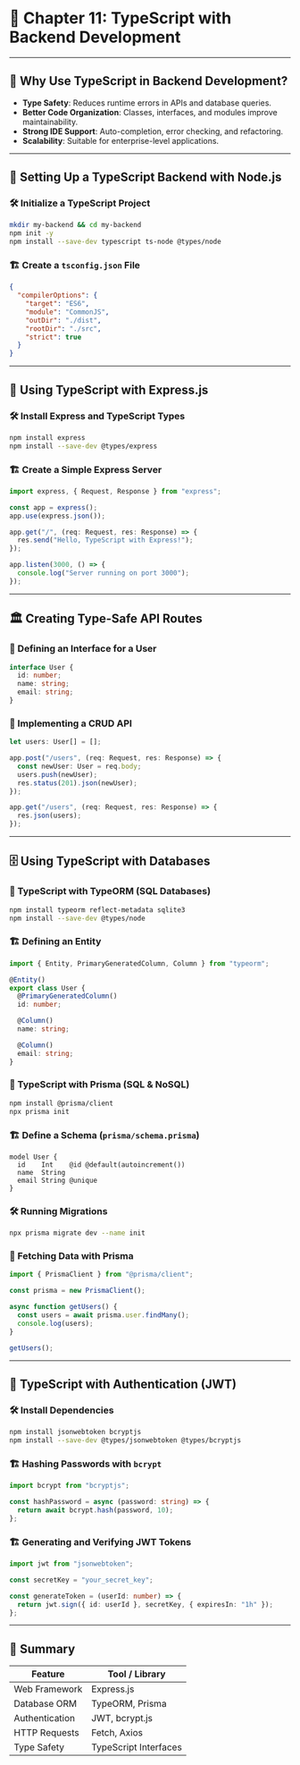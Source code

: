 # 📘 Chapter 11: TypeScript with Backend Development

---

## 🔹 Why Use TypeScript in Backend Development?

- **Type Safety**: Reduces runtime errors in APIs and database queries.
- **Better Code Organization**: Classes, interfaces, and modules improve maintainability.
- **Strong IDE Support**: Auto-completion, error checking, and refactoring.
- **Scalability**: Suitable for enterprise-level applications.

---

## 🚀 Setting Up a TypeScript Backend with Node.js

### 🛠 Initialize a TypeScript Project

```sh
mkdir my-backend && cd my-backend
npm init -y
npm install --save-dev typescript ts-node @types/node
```

### 🏗️ Create a `tsconfig.json` File

```json
{
  "compilerOptions": {
    "target": "ES6",
    "module": "CommonJS",
    "outDir": "./dist",
    "rootDir": "./src",
    "strict": true
  }
}
```

---

## 🔗 Using TypeScript with Express.js

### 🛠 Install Express and TypeScript Types

```sh
npm install express
npm install --save-dev @types/express
```

### 🏗️ Create a Simple Express Server

```ts
import express, { Request, Response } from "express";

const app = express();
app.use(express.json());

app.get("/", (req: Request, res: Response) => {
  res.send("Hello, TypeScript with Express!");
});

app.listen(3000, () => {
  console.log("Server running on port 3000");
});
```

---

## 🏛️ Creating Type-Safe API Routes

### 📌 Defining an Interface for a User

```ts
interface User {
  id: number;
  name: string;
  email: string;
}
```

### 📌 Implementing a CRUD API

```ts
let users: User[] = [];

app.post("/users", (req: Request, res: Response) => {
  const newUser: User = req.body;
  users.push(newUser);
  res.status(201).json(newUser);
});

app.get("/users", (req: Request, res: Response) => {
  res.json(users);
});
```

---

## 🗄️ Using TypeScript with Databases

### 🔹 TypeScript with TypeORM (SQL Databases)

```sh
npm install typeorm reflect-metadata sqlite3
npm install --save-dev @types/node
```

### 🏗️ Defining an Entity

```ts
import { Entity, PrimaryGeneratedColumn, Column } from "typeorm";

@Entity()
export class User {
  @PrimaryGeneratedColumn()
  id: number;

  @Column()
  name: string;

  @Column()
  email: string;
}
```

### 🔹 TypeScript with Prisma (SQL & NoSQL)

```sh
npm install @prisma/client
npx prisma init
```

### 🏗️ Define a Schema (`prisma/schema.prisma`)

```prisma
model User {
  id    Int    @id @default(autoincrement())
  name  String
  email String @unique
}
```

### 🛠 Running Migrations

```sh
npx prisma migrate dev --name init
```

### 📌 Fetching Data with Prisma

```ts
import { PrismaClient } from "@prisma/client";

const prisma = new PrismaClient();

async function getUsers() {
  const users = await prisma.user.findMany();
  console.log(users);
}

getUsers();
```

---

## 🔐 TypeScript with Authentication (JWT)

### 🛠 Install Dependencies

```sh
npm install jsonwebtoken bcryptjs
npm install --save-dev @types/jsonwebtoken @types/bcryptjs
```

### 🏗️ Hashing Passwords with `bcrypt`

```ts
import bcrypt from "bcryptjs";

const hashPassword = async (password: string) => {
  return await bcrypt.hash(password, 10);
};
```

### 🏗️ Generating and Verifying JWT Tokens

```ts
import jwt from "jsonwebtoken";

const secretKey = "your_secret_key";

const generateToken = (userId: number) => {
  return jwt.sign({ id: userId }, secretKey, { expiresIn: "1h" });
};
```

---

## 🧠 Summary

| Feature        | Tool / Library        |
| -------------- | --------------------- |
| Web Framework  | Express.js            |
| Database ORM   | TypeORM, Prisma       |
| Authentication | JWT, bcrypt.js        |
| HTTP Requests  | Fetch, Axios          |
| Type Safety    | TypeScript Interfaces |
